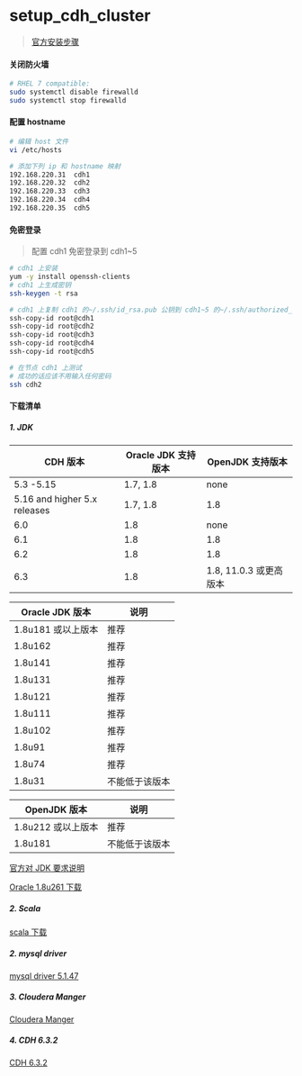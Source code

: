 # setup_cdh_cluster

>[官方安装步骤](https://docs.cloudera.com/documentation/enterprise/6/latest/topics/installation.html)

#### 关闭防火墙
```bash
# RHEL 7 compatible:
sudo systemctl disable firewalld
sudo systemctl stop firewalld
```

#### 配置 hostname
```bash
# 编辑 host 文件
vi /etc/hosts

# 添加下列 ip 和 hostname 映射
192.168.220.31  cdh1
192.168.220.32  cdh2
192.168.220.33  cdh3
192.168.220.34  cdh4
192.168.220.35  cdh5
```

#### 免密登录
> 配置 cdh1 免密登录到 cdh1~5
``` bash
# cdh1 上安装
yum -y install openssh-clients
# cdh1 上生成密钥
ssh-keygen -t rsa

# cdh1 上复制 cdh1 的~/.ssh/id_rsa.pub 公钥到 cdh1~5 的~/.ssh/authorized_keys 中
ssh-copy-id root@cdh1
ssh-copy-id root@cdh2
ssh-copy-id root@cdh3
ssh-copy-id root@cdh4
ssh-copy-id root@cdh5

# 在节点 cdh1 上测试
# 成功的话应该不用输入任何密码
ssh cdh2          

```


#### 下载清单
##### 1. JDK

| CDH 版本 | Oracle JDK 支持版本 | OpenJDK 支持版本 |
| --- | --- | --- |
| 5.3 -5.15 | 1.7, 1.8 | none |
| 5.16 and higher 5.x releases | 1.7, 1.8 | 1.8 |
| 6.0 | 1.8 | none |
| 6.1 | 1.8 | 1.8 |
| 6.2 | 1.8 | 1.8 |
| 6.3 | 1.8 | 1.8, 11.0.3 或更高版本 |



| Oracle JDK 版本 | 说明 |
| --- | --- |
| 1.8u181 或以上版本 | 推荐 |
| 1.8u162 | 推荐 |
| 1.8u141 | 推荐 |
| 1.8u131 | 推荐 |
| 1.8u121 | 推荐 |
| 1.8u111 | 推荐 |
| 1.8u102 | 推荐 |
| 1.8u91 | 推荐 |
| 1.8u74 | 推荐 |
| 1.8u31 | 不能低于该版本 |


| OpenJDK 版本  | 说明 |
| --- | --- |
| 1.8u212 或以上版本  | 推荐  |
| 1.8u181  | 不能低于该版本 |

[官方对 JDK 要求说明](https://docs.cloudera.com/documentation/enterprise/6/release-notes/topics/rg_java_requirements.html#java_requirements)

[Oracle 1.8u261 下载](https://download.oracle.com/otn/java/jdk/8u261-b12/a4634525489241b9a9e1aa73d9e118e6/jdk-8u261-linux-x64.tar.gz)

##### 2. Scala
[scala 下载](https://www.scala-lang.org/download/)

##### 2. mysql driver
[mysql driver 5.1.47](https://mvnrepository.com/artifact/mysql/mysql-connector-java/5.1.47)

##### 3. Cloudera Manger
[Cloudera Manger](https://archive.cloudera.com/cdh6/6.3.2/redhat7/yum/)

##### 4. CDH 6.3.2
[CDH 6.3.2](https://archive.cloudera.com/cdh6/6.3.2/parcels/)






